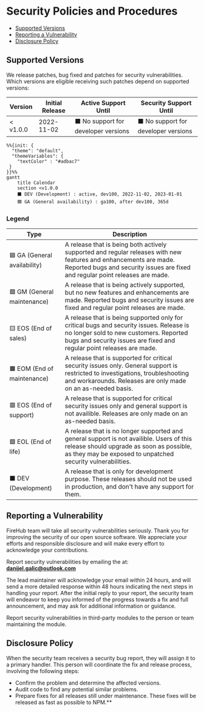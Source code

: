 # Security Policies and Procedures

- [Supported Versions](#supported-versions)
- [Reporting a Vulnerability](#reporting-a-vulnerability)
- [Disclosure Policy](#disclosure-policy)

## Supported Versions

We release patches, bug fixed and patches for security vulnerabilities. Which versions are eligible
receiving such patches depend on supported versions:

| Version | Initial Release | Active Support Until | Security Support Until |
| ------- | --------------- | -------------------- | ---------------------- |
| < v1.0.0 | 2022-11-02 | :black_large_square: No support for developer versions | :black_large_square: No support for developer versions |

```mermaid
%%{init: {
  "theme": "default",
  "themeVariables": {
    "textColor" : "#adbac7"
 }
}}%%
gantt
    title Calendar
    section <v1.0.0
    ⬛ DEV (Development) : active, dev100, 2022-11-02, 2023-01-01
    🟦 GA (General availability) : ga100, after dev100, 365d
```

### Legend

| Type | Description |
| ---- | ----------- |
| :blue_square: GA (General availability) | A release that is being both actively supported and regular releases with new features and enhancements are made. Reported bugs and security issues are fixed and regular point releases are made. |
| :green_square: GM (General maintenance) | A release that is being actively supported, but no new features and enhancements are made. Reported bugs and security issues are fixed and regular point releases are made. |
| :yellow_square: EOS (End of sales) | A release that is being supported only for critical bugs and security issues. Release is no longer sold to new customers. Reported bugs and security issues are fixed and regular point releases are made. |
| :orange_square: EOM (End of maintenance) | A release that is supported for critical security issues only. General support is restricted to investigations, troubleshooting and workarounds. Releases are only made on an as-needed basis. |
| :red_square: EOS (End of support) | A release that is supported for critical security issues only and general support is not availible. Releases are only made on an as-needed basis. |
| :purple_square: EOL (End of life) | A release that is no longer supported and general support is not availible. Users of this release should upgrade as soon as possible, as they may be exposed to unpatched security vulnerabilities. |
| :black_large_square: DEV (Development) | A release that is only for development purpose. These releases should not be used in production, and don't have any support for them. |

## Reporting a Vulnerability

FireHub team will take all security vulnerabilities
seriously. Thank you for improving the security of our open source
software. We appreciate your efforts and responsible disclosure and will
make every effort to acknowledge your contributions.

Report security vulnerabilities by emailing the at:
**[danijel.galic@outlook.com](mailto:danijel.galic@outlook.com)**

The lead maintainer will acknowledge your email within 24 hours, and will
send a more detailed response within 48 hours indicating the next steps in
handling your report. After the initial reply to your report, the security
team will endeavor to keep you informed of the progress towards a fix and
full announcement, and may ask for additional information or guidance.

Report security vulnerabilities in third-party modules to the person or
team maintaining the module.

## Disclosure Policy

When the security team receives a security bug report, they will assign it
to a primary handler. This person will coordinate the fix and release
process, involving the following steps:

* Confirm the problem and determine the affected versions.
* Audit code to find any potential similar problems.
* Prepare fixes for all releases still under maintenance. These fixes
  will be released as fast as possible to NPM.**
